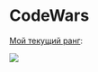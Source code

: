 # CodeWars

[Мой текущий ранг](https://www.codewars.com/users/surkhay77/badges/small):

![](https://www.codewars.com/users/surkhay77/badges/small)
